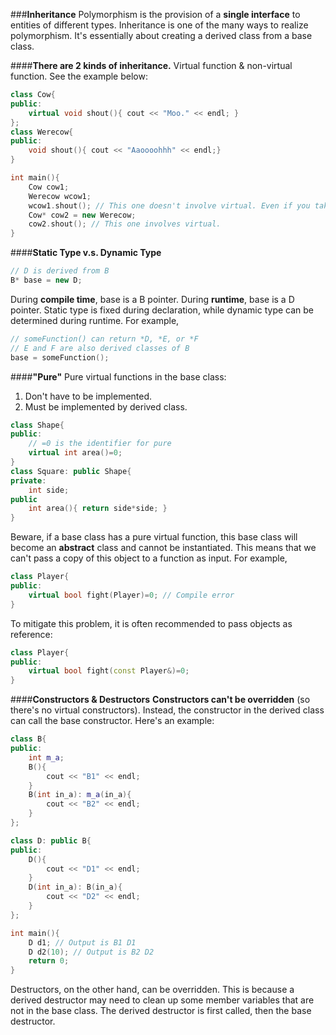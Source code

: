 ###**Inheritance**
Polymorphism is the provision of a **single interface** to entities of different types.
Inheritance is one of the many ways to realize polymorphism. It's essentially about creating a derived class from a base class.

####**There are 2 kinds of inheritance.**
Virtual function & non-virtual function. See the example below:
```cpp
class Cow{
public:
	virtual void shout(){ cout << "Moo." << endl; }
};
class Werecow{
public:
	void shout(){ cout << "Aaoooohhh" << endl;}
}

int main(){
	Cow cow1;
	Werecow wcow1;
	wcow1.shout(); // This one doesn't involve virtual. Even if you take out the virtual keyword in Cow,  it would still work.
	Cow* cow2 = new Werecow;
	cow2.shout(); // This one involves virtual. 	
}
```
####**Static Type v.s. Dynamic Type**
```cpp
// D is derived from B
B* base = new D;
```
During **compile time**, base is a B pointer. 
During **runtime**, base is a D pointer. 
Static type is fixed during declaration, while dynamic type can be determined during runtime. For example,
```cpp
// someFunction() can return *D, *E, or *F
// E and F are also derived classes of B
base = someFunction();
```

####**"Pure"**
Pure virtual functions in the base class:
1. Don't have to be implemented. 
2. Must be implemented by derived class.
```cpp
class Shape{
public:
	// =0 is the identifier for pure
	virtual int area()=0;
}
class Square: public Shape{
private:
	int side;
public
	int area(){ return side*side; }
}
```
Beware, if a base class has a pure virtual function, this base class will become an **abstract** class and cannot be instantiated. This means that we can't pass a copy of this object to a function as input. For example,
```cpp
class Player{
public:
	virtual bool fight(Player)=0; // Compile error
}
```
To mitigate this problem, it is often recommended to pass objects as reference:
```cpp
class Player{
public:
	virtual bool fight(const Player&)=0;
}
```
####**Constructors & Destructors**
**Constructors can't be overridden** (so there's no virtual constructors). Instead, the constructor in the derived class can call the base constructor. Here's an example:
```cpp
class B{
public:
    int m_a;
    B(){
        cout << "B1" << endl;
    }
    B(int in_a): m_a(in_a){
        cout << "B2" << endl;
    }
};

class D: public B{
public:
    D(){
        cout << "D1" << endl;
    }
    D(int in_a): B(in_a){
        cout << "D2" << endl;
    }
};

int main(){
    D d1; // Output is B1 D1
    D d2(10); // Output is B2 D2
    return 0;
}
```
Destructors, on the other hand, can be overridden. This is because a derived destructor may need to clean up some member variables that are not in the base class. The derived destructor is first called, then the base destructor.